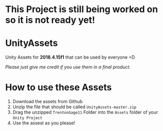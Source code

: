 # This Project is still being worked on so it is not ready yet!

# UnityAssets
Unity Assets for **2018.4.15f1** that can be used by everyone =D

_Please just give me credit if you use them in a final product._

# How to use these Assets
1. Download the assets from Github
2. Unzip the file that should be called `UnityAssets-master.zip`
3. Drag the unzipped `TrentonGage11` Folder into the `Assets` folder of your `Unity Project`
4. Use the assest as you please!
